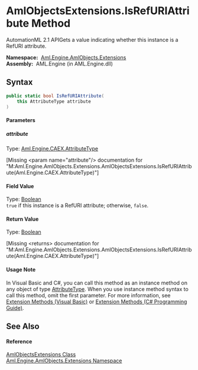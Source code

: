 AmlObjectsExtensions.IsRefURIAttribute Method
=============================================
AutomationML 2.1 APIGets a value indicating whether this instance is a RefURI attribute.

  **Namespace:**  [Aml.Engine.AmlObjects.Extensions][1]  
  **Assembly:**  AML.Engine (in AML.Engine.dll)

Syntax
------

```csharp
public static bool IsRefURIAttribute(
	this AttributeType attribute
)
```

#### Parameters

##### *attribute*
Type: [Aml.Engine.CAEX.AttributeType][2]  

[Missing &lt;param name="attribute"/> documentation for "M:Aml.Engine.AmlObjects.Extensions.AmlObjectsExtensions.IsRefURIAttribute(Aml.Engine.CAEX.AttributeType)"]


#### Field Value
Type: [Boolean][3]  
`true` if this instance is a RefURI attribute; otherwise, `false`. 
#### Return Value
Type: [Boolean][3]  

[Missing &lt;returns> documentation for "M:Aml.Engine.AmlObjects.Extensions.AmlObjectsExtensions.IsRefURIAttribute(Aml.Engine.CAEX.AttributeType)"]

#### Usage Note
In Visual Basic and C#, you can call this method as an instance method on any object of type [AttributeType][2]. When you use instance method syntax to call this method, omit the first parameter. For more information, see [Extension Methods (Visual Basic)][4] or [Extension Methods (C# Programming Guide)][5].

See Also
--------

#### Reference
[AmlObjectsExtensions Class][6]  
[Aml.Engine.AmlObjects.Extensions Namespace][1]  

[1]: ../README.md
[2]: ../../Aml.Engine.CAEX/AttributeType/README.md
[3]: https://docs.microsoft.com/dotnet/api/system.boolean
[4]: https://docs.microsoft.com/dotnet/visual-basic/programming-guide/language-features/procedures/extension-methods
[5]: https://docs.microsoft.com/dotnet/csharp/programming-guide/classes-and-structs/extension-methods
[6]: README.md
[7]: https://www.automationml.org
[8]: ../../icons/logoShade.png